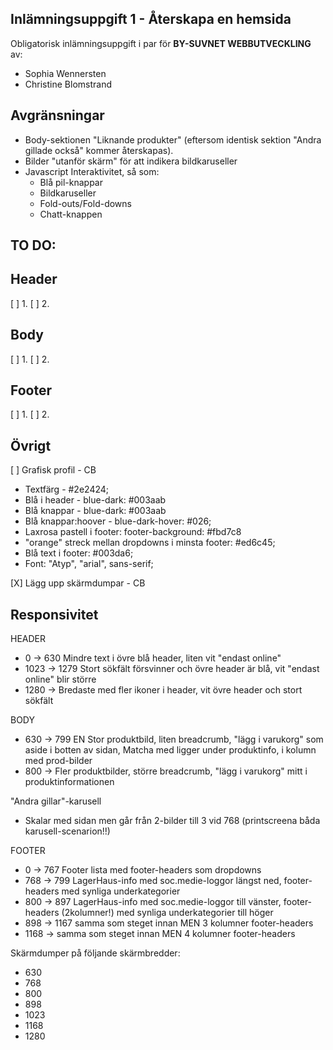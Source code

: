 ## Inlämningsuppgift 1 - Återskapa en hemsida

Obligatorisk inlämningsuppgift i par för **BY-SUVNET WEBBUTVECKLING** av:
* Sophia Wennersten
* Christine Blomstrand

## Avgränsningar
- Body-sektionen "Liknande produkter" (eftersom identisk sektion "Andra gillade också" kommer återskapas).
- Bilder "utanför skärm" för att indikera bildkaruseller
- Javascript Interaktivitet, så som:
    - Blå pil-knappar
    - Bildkaruseller
    - Fold-outs/Fold-downs
    - Chatt-knappen

## TO DO:

## Header
[ ] 1.
[ ] 2.

## Body
[ ] 1.
[ ] 2.

## Footer
[ ] 1.
[ ] 2.

## Övrigt

[ ] Grafisk profil - CB
- Textfärg - #2e2424;
- Blå i header - blue-dark: #003aab
- Blå knappar - blue-dark: #003aab
- Blå knappar:hoover - blue-dark-hover: #026; 
- Laxrosa pastell i footer: footer-background: #fbd7c8
- "orange" streck mellan dropdowns i minsta footer: #ed6c45;
- Blå text i footer: #003da6;
- Font: "Atyp", "arial", sans-serif;

[X] Lägg upp skärmdumpar - CB


## Responsivitet

HEADER
* 0 -> 630 Mindre text i övre blå header, liten vit "endast online" 
* 1023 -> 1279 Stort sökfält försvinner och övre header är blå, vit "endast online" blir större
* 1280 -> Bredaste med fler ikoner i header, vit övre header och stort sökfält

BODY
* 630 -> 799 EN Stor produktbild, liten breadcrumb, "lägg i varukorg" som aside i botten av sidan, Matcha med ligger under produktinfo, i kolumn med prod-bilder
* 800 -> Fler produktbilder, större breadcrumb, "lägg i varukorg" mitt i produktinformationen

"Andra gillar"-karusell 
* Skalar med sidan men går från 2-bilder till 3 vid 768 (printscreena båda karusell-scenarion!!)

FOOTER
* 0 -> 767 Footer lista med footer-headers som dropdowns 
* 768 -> 799 LagerHaus-info med soc.medie-loggor längst ned, footer-headers med synliga underkategorier
* 800 -> 897 LagerHaus-info med soc.medie-loggor till vänster,  footer-headers (2kolumner!) med synliga underkategorier till höger
* 898 -> 1167 samma som steget innan MEN 3 kolumner footer-headers 
* 1168 -> samma som steget innan MEN 4 kolumner footer-headers


Skärmdumper på följande skärmbredder:
* 630
* 768
* 800
* 898
* 1023
* 1168
* 1280
